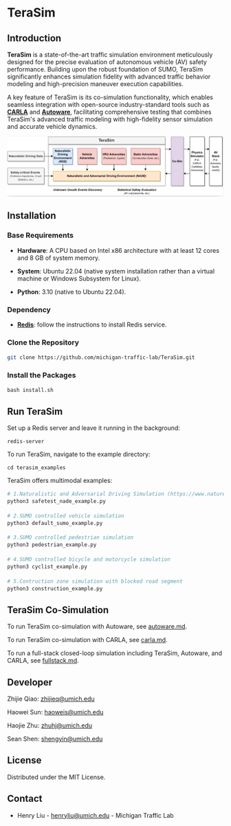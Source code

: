 # TeraSim

## Introduction

**TeraSim** is a state-of-the-art traffic simulation environment meticulously designed for the precise evaluation of autonomous vehicle (AV) safety performance. Building upon the robust foundation of SUMO, TeraSim significantly enhances simulation fidelity with advanced traffic behavior modeling and high-precision maneuver execution capabilities.

A key feature of TeraSim is its co-simulation functionality, which enables seamless integration with open-source industry-standard tools such as [**CARLA**](carla.md) and [**Autoware**](autoware.md), facilitating comprehensive testing that combines TeraSim's advanced traffic modeling with high-fidelity sensor simulation and accurate vehicle dynamics.

![Alt Text](figure/terasim.png)

## Installation

### Base Requirements

- __Hardware__: A CPU based on Intel x86 architecture with at least 12 cores and 8 GB of system memory.

- __System__: Ubuntu 22.04 (native system installation rather than a virtual machine or Windows Subsystem for Linux).

- __Python__: 3.10 (native to Ubuntu 22.04).

### Dependency

- [__Redis__](https://redis.io/docs/latest/operate/oss_and_stack/install/install-redis/install-redis-on-linux/): follow the instructions to install Redis service.

### Clone the Repository
```bash
git clone https://github.com/michigan-traffic-lab/TeraSim.git
```

### Install the Packages
```
bash install.sh
```

## Run TeraSim

Set up a Redis server and leave it running in the background:

```
redis-server
```

To run TeraSim, navigate to the example directory:
```
cd terasim_examples
```

TeraSim offers multimodal examples:

```bash
# 1.Naturalistic and Adversarial Driving Simulation (https://www.nature.com/articles/s41467-021-21007-8)
python3 safetest_nade_example.py

# 2.SUMO controlled vehicle simulation 
python3 default_sumo_example.py

# 3.SUMO controlled pedestrian simulation 
python3 pedestrian_example.py

# 4.SUMO controlled bicycle and motorcycle simulation 
python3 cyclist_example.py

# 5.Contruction zone simulation with blocked road segment
python3 construction_example.py
```

## TeraSim Co-Simulation

To run TeraSim co-simulation with Autoware, see [autoware.md](autoware.md).

To run TeraSim co-simulation with CARLA, see [carla.md](carla.md).

To run a full-stack closed-loop simulation including TeraSim, Autoware, and CARLA, see [fullstack.md](fullstack.md).


## Developer

Zhijie Qiao: zhijieq@umich.edu

Haowei Sun: haoweis@umich.edu

Haojie Zhu: zhuhj@umich.edu

Sean Shen: shengyin@umich.edu

## License

Distributed under the MIT License.

## Contact

- Henry Liu - henryliu@umich.edu - Michigan Traffic Lab


